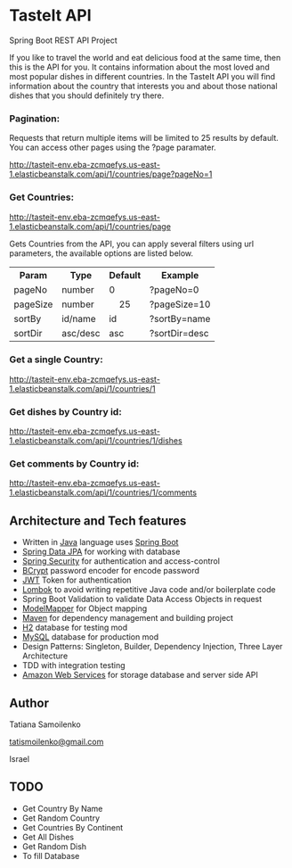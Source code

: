 # TasteIt API
Spring Boot REST API Project

If you like to travel the world and eat delicious food at the same time, then this is the API for you. It contains information about the most loved and most popular dishes in different countries. In the TasteIt API you will find information about the country that interests you and about those national dishes that you should definitely try there.

### Pagination: 

Requests that return multiple items will be limited to 25 results by default. You can access other pages using the ?page paramater.

http://tasteit-env.eba-zcmqefys.us-east-1.elasticbeanstalk.com/api/1/countries/page?pageNo=1

### Get Countries:

http://tasteit-env.eba-zcmqefys.us-east-1.elasticbeanstalk.com/api/1/countries/page

Gets Countries from the API, you can apply several filters using url parameters, the available options are listed below.

<table>
  <tr>
    <th>Param</th>
    <th>Type</th>
    <th>Default</th>
    <th>Example</th>
  </tr>
  <tr>
    <td>pageNo</td>
    <td>number</td>
    <td>0</td>
    <td>?pageNo=0</td>
  </tr>
  <tr>
    <td>pageSize</td>
    <td>number</td>
    <td style="text-align:center">25</td>
    <td>?pageSize=10</td>
  </tr>
  <tr>
    <td>sortBy</td>
    <td>id/name</td>
    <td>id</td>
    <td>?sortBy=name</td>
  </tr>
  <tr>
    <td>sortDir</td>
    <td>asc/desc</td>
    <td>asc</td>
    <td>?sortDir=desc</td>
  </tr>
</table>

### Get a single Country:

http://tasteit-env.eba-zcmqefys.us-east-1.elasticbeanstalk.com/api/1/countries/1

### Get dishes by Country id:

http://tasteit-env.eba-zcmqefys.us-east-1.elasticbeanstalk.com/api/1/countries/1/dishes

### Get comments by Country id:

http://tasteit-env.eba-zcmqefys.us-east-1.elasticbeanstalk.com/api/1/countries/1/comments

## Architecture and Tech features
<ul>
  <li>Written in <a href="https://www.java.com/">Java</a> language uses <a href="https://spring.io/projects/spring-boot">Spring Boot</a></li>
  <li><a href="https://spring.io/projects/spring-data-jpa">Spring Data JPA</a> for working with database</li>
  <li><a href="https://spring.io/projects/spring-security">Spring Security</a> for authentication and access-control</li>
  <li><a href="https://en.wikipedia.org/wiki/Bcrypt">BCrypt</a> password encoder for encode password</li>
  <li><a href="https://jwt.io/">JWT</a> Token for authentication</li>
  <li><a href="https://projectlombok.org/">Lombok</a> to avoid writing repetitive Java code and/or boilerplate code</li>
  <li>Spring Boot Validation to validate Data Access Objects in request</li>
  <li><a href="http://modelmapper.org/">ModelMapper</a> for Object mapping</li>
  <li><a href="https://maven.apache.org/">Maven</a> for dependency management and building project</li>
  <li><a href="https://www.h2database.com/">H2</a> database for testing mod</li>
  <li><a href="https://www.mysql.com/">MySQL</a> database for production mod</li>
  <li>Design Patterns: Singleton, Builder, Dependency Injection, Three Layer Architecture</li>
  <li>TDD with integration testing</li>
  <li><a href="https://aws.amazon.com/">Amazon Web Services</a> for storage database and server side API</li>
</ul>

## Author

Tatiana Samoilenko

tatismoilenko@gmail.com

Israel

## TODO
<ul>
  <li>Get Country By Name</li>
  <li>Get Random Country</li>
  <li>Get Countries By Сontinent</li>
  <li>Get All Dishes</li>
  <li>Get Random Dish</li>
  <li>To fill Database</li>
</ul>

